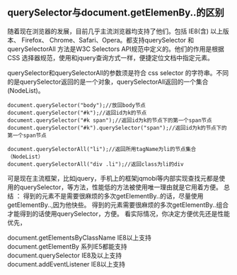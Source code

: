 ## querySelector与document.getElemenBy..的区别

随着现在浏览器的发展，目前几乎主流浏览器均支持了他们。包括 IE8(含) 以上版本、 Firefox、 Chrome、Safari、Opera。都支持querySelector 和 querySelectorAll 方法是W3C Selectors API规范中定义的。他们的作用是根据 CSS 选择器规范，使用和jquery查询方式一样，便捷定位文档中指定元素。  

querySelector和querySelectorAll的参数须是符合 css selector 的字符串。不同的是querySelector返回的是一个对象，querySelectorAll返回的一个集合(NodeList)。 
``` 
document.querySelector("body");//放回body节点
document.querySelector("#k");//返回id为k的节点
document.querySelector("#k span");//返回id为k的节点下的第一个span节点
document.querySelector("#k").querySelector("span");//返回id为k的节点下的第一个span节点

document.querySelectorAll("li");//返回所用tagName为li的节点集合（NodeList）
document.querySelectorAll("div .li");//返回class为li的div
```

可是现在主流框架，比如jquery，手机上的框架jqmobi等内部实现查找元都是使用的querySelector，等方法，性能低的方法被使用唯一理由就是它用着方便。
总结 ：
得到的元素不是需要很麻烦的多次getElementBy..的话，尽量使用getElementBy..,因为他快些。
得到的元素需要很麻烦的多次getElementBy..组合才能得到的话使用querySelector，方便。
看实际情况，你决定方便优先还是性能优先，   

document.getElementsByClassName IE8以上支持  
document.getElementBy 系列IE5都能支持  
document.querySelector IE8及以上支持  
document.addEventListener IE8以上支持  
